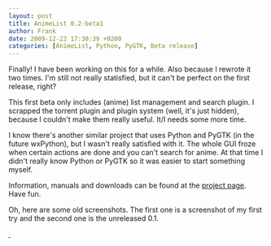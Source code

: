 ```yaml
---
layout: post
title: AnimeList 0.2-beta1
author: Frank
date: 2009-12-22 17:30:39 +0200
categories: [AnimeList, Python, PyGTK, Beta release]
---
```


Finally! I have been working on this for a while. Also because I rewrote it two
times. I'm still not really statisfied, but it can't be perfect on the first
release, right?

This first beta only includes (anime) list management and search plugin. I
scrapped the torrent plugin and plugin system (well, it's just hidden), because
I couldn't make them really useful. It/I needs some more time.

I know there's another similar project that uses Python and PyGTK (in the future
wxPython), but I wasn't really satisfied with it. The whole GUI froze when certain
actions are done and you can't search for anime. At that time I didn't really
know Python or PyGTK so it was easier to start something myself.

Information, manuals and downloads can be found at the
[project page](R[url]/projects#h-animelist). Have fun.

Oh, here are some old screenshots. The first one is a screenshot of my first try
and the second one is the unreleased 0.1.

<a class="jsimgbox" href="{{ site.cdn }}/img/animelist/first-al.png">
  <img src="{{ site.cdn }}/img/animelist/thumb_first-al.png" alt="" />
</a>
<a class="jsimgbox" href="{{ site.cdn }}/img/animelist/animelist_0.1.png">
  <img src="{{ site.cdn }}/img/animelist/thumb_animelist_0.1.png" alt="" />
</a>

